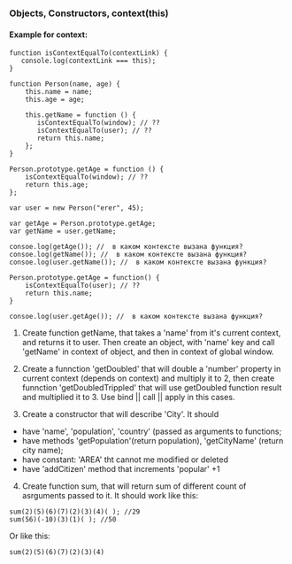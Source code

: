 ### Objects, Constructors, context(this) 


#### Example for context:

```
function isContextEqualTo(contextLink) {
   console.log(contextLink === this);
}

function Person(name, age) {
    this.name = name;
    this.age = age;
    
    this.getName = function () {
       isContextEqualTo(window); // ??
       isContextEqualTo(user); // ??
       return this.name;
    };
}

Person.prototype.getAge = function () {
    isContextEqualTo(window); // ??
    return this.age;
};

var user = new Person("erer", 45);

var getAge = Person.prototype.getAge;
var getName = user.getName;

consoe.log(getAge()); //  в каком контексте вызана функция?
consoe.log(getName()); //  в каком контексте вызана функция?
consoe.log(user.getName()); //  в каком контексте вызана функция?

Person.prototype.getAge = function() {
    isContextEqualTo(user); // ??
    return this.name;
}

consoe.log(user.getAge()); //  в каком контексте вызана функция?
```

1. Create function getName, that takes a 'name' from it's current context, and returns it to user. Then create an object, with 'name' key
and call 'getName' in context of object, and then in context of global window.

2. Create a funnction 'getDoubled' that will double a 'number' property in current context (depends on context) and multiply it to 2, then create funnction 'getDoubledTrippled' that will use getDoubled function result and multiplied it to 3. Use bind || call || apply in this cases. 

3. Create a constructor that will describe 'City'. It should
  - have 'name', 'population', 'country' (passed as arguments to functions;
  - have methods 'getPopulation'(return population), 'getCityName' (return city name);
  - have constant: 'AREA' tht cannot me modified or deleted
  - have 'addCitizen' method that increments 'popular' +1

4. Create function sum, that will return sum of different count of asrguments passed to it. It should work like this:

```
sum(2)(5)(6)(7)(2)(3)(4)( ); //29 
sum(56)(-10)(3)(1)( ); //50
```

Or like this:

```
sum(2)(5)(6)(7)(2)(3)(4)
```
